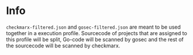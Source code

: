 <!-- SPDX-License-Identifier: MIT --->
# Info

`checkmarx-filtered.json` and `gosec-filtered.json` are meant to be used together in a execution profile. Sourcecode of projects that are assigned to this profile will be split, Go-code will be scanned by gosec and the rest of the sourcecode will be scanned by checkmarx.